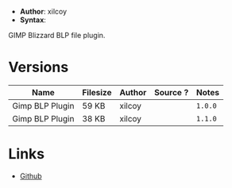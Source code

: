 - **Author**: xilcoy
- **Syntax**:

GIMP Blizzard BLP file plugin.

# Versions

| Name            | Filesize | Author | Source ? | Notes   |
| --------------- | -------- | ------ | -------- | ------- |
| Gimp BLP Plugin | 59 KB    | xilcoy |          | `1.0.0` |
| Gimp BLP Plugin | 38 KB    | xilcoy |          | `1.1.0`        |

# Links

* [Github](https://github.com/xilcoy/gimp_blp_plugin)